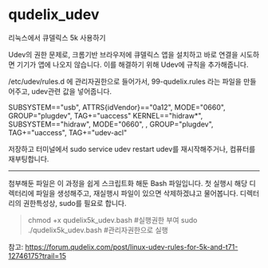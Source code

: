 # qudelix_udev
리눅스에서 큐델릭스 5k 사용하기

Udev의 권한 문제로, 크롬기반 브라우저에 큐델릭스 앱을 설치하고 바로 연결을 시도하면 기기가 앱에 나오지 않습니다.
이를 해결하기 위해 Udev에 규칙을 추가해줍니다.

/etc/udev/rules.d
에 관리자권한으로 들어가서,
99-qudelix.rules
라는 파일을 만들어주고,
udev관련 값을 넣어줍니다.



SUBSYSTEM=="usb", ATTRS{idVendor}=="0a12", MODE="0660", GROUP="plugdev", TAG+="uaccess"
KERNEL=="hidraw*", SUBSYSTEM=="hidraw", MODE="0660", , GROUP="plugdev", TAG+="uaccess", TAG+="udev-acl"



저장하고 터미널에서
sudo service udev restart
udev를 재시작해주거나, 컴퓨터를 재부팅합니다.


________________________________________________

첨부해둔 파일은 이 과정을 쉽게 스크립트화 해둔 Bash 파일입니다.
첫 실행시 해당 디렉터리에 파일을 생성해주고, 재실행시 파일이 있으면 삭제하겠냐고 물어봅니다.
디렉터리의 권한특성상, sudo를 필요로 합니다.
>chmod +x qudelix5k_udev.bash        #실행권한 부여
>sudo ./qudelix5k_udev.bash          #관리자권한으로 실행


참고:
https://forum.qudelix.com/post/linux-udev-rules-for-5k-and-t71-12746175?trail=15
